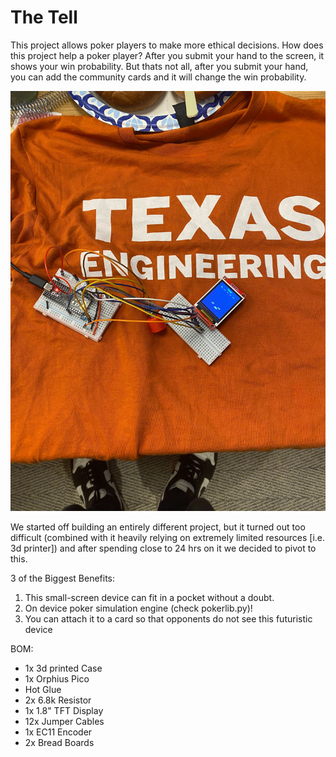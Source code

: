 # The Tell

This project allows poker players to make more ethical decisions.
How does this project help a poker player?
After you submit your hand to the screen, it shows your win probability. But thats not all, after you submit your hand, you can add the community cards and it will change the win probability.

![](https://github.com/jpt1729/undercity-project/blob/main/IMG_3537.jpg)

We started off building an entirely different project, but it turned out too difficult (combined with it heavily relying on extremely limited resources [i.e. 3d printer]) and after spending close to 24 hrs on it we decided to pivot to this.

3 of the Biggest Benefits: 
1. This small-screen device can fit in a pocket without a doubt.
2. On device poker simulation engine (check pokerlib.py)!
3. You can attach it to a card so that opponents do not see this futuristic device

BOM:
- 1x 3d printed Case
- 1x Orphius Pico
- Hot Glue
- 2x 6.8k Resistor
- 1x 1.8" TFT Display
- 12x Jumper Cables
- 1x EC11 Encoder
- 2x Bread Boards
